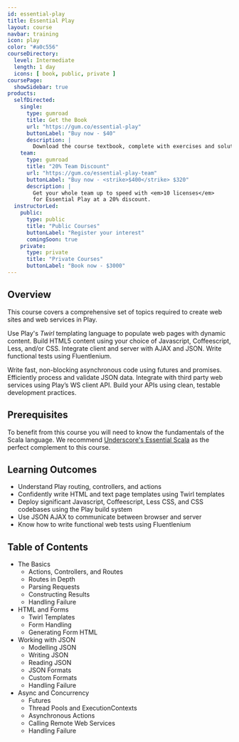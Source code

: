 ```yaml
---
id: essential-play
title: Essential Play
layout: course
navbar: training
icon: play
color: "#a0c556"
courseDirectory:
  level: Intermediate
  length: 1 day
  icons: [ book, public, private ]
coursePage:
  showSidebar: true
products:
  selfDirected:
    single:
      type: gumroad
      title: Get the Book
      url: "https://gum.co/essential-play"
      buttonLabel: "Buy now - $40"
      description: |
        Download the course textbook, complete with exercises and solutions, in HTML, PDF, and ePub formats.
    team:
      type: gumroad
      title: "20% Team Discount"
      url: "https://gum.co/essential-play-team"
      buttonLabel: "Buy now - <strike>$400</strike> $320"
      description: |
        Get your whole team up to speed with <em>10 licenses</em>
        for Essential Play at a 20% discount.
  instructorLed:
    public:
      type: public
      title: "Public Courses"
      buttonLabel: "Register your interest"
      comingSoon: true
    private:
      type: private
      title: "Private Courses"
      buttonLabel: "Book now - $3000"
---
```


## Overview

This course covers a comprehensive set of topics required to create web sites and web services in Play.

Use Play's *Twirl* templating language to populate web pages with dynamic content. Build HTML5 content using your choice of Javascript, Coffeescript, Less, and/or CSS. Integrate client and server with AJAX and JSON. Write functional tests using Fluentlenium.

Write fast, non-blocking asynchronous code using futures and promises. Efficiently process and validate JSON data. Integrate with third party web services using Play’s WS client API. Build your APIs using clean, testable development practices.

## Prerequisites

To benefit from this course you will need to know the fundamentals of the Scala language. We recommend [Underscore's Essential Scala](essential-scala.html) as the perfect complement to this course.

## Learning Outcomes

- Understand Play routing, controllers, and actions
- Confidently write HTML and text page templates using Twirl templates
- Deploy significant Javascript, Coffeescript, Less CSS, and CSS codebases using the Play build system
- Use JSON AJAX to communicate between browser and server
- Know how to write functional web tests using Fluentlenium

## Table of Contents

- The Basics
  - Actions, Controllers, and Routes
  - Routes in Depth
  - Parsing Requests
  - Constructing Results
  - Handling Failure
- HTML and Forms
  - Twirl Templates
  - Form Handling
  - Generating Form HTML
- Working with JSON
  - Modelling JSON
  - Writing JSON
  - Reading JSON
  - JSON Formats
  - Custom Formats
  - Handling Failure
- Async and Concurrency
  - Futures
  - Thread Pools and ExecutionContexts
  - Asynchronous Actions
  - Calling Remote Web Services
  - Handling Failure
